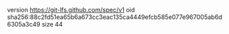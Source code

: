 version https://git-lfs.github.com/spec/v1
oid sha256:88c2fd51ea65b6a673cc3eac135ca4449efcb585e077e967005ab6d6305a3c49
size 44

